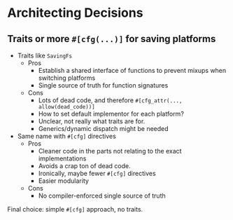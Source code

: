 # Architecting Decisions
## Traits or more `#[cfg(...)]` for saving platforms

- Traits like `SavingFs`
    - Pros
        - Establish a shared interface of functions to prevent mixups when switching platforms
        - Single source of truth for function signatures
    - Cons
        - Lots of dead code, and therefore `#[cfg_attr(..., allow(dead_code))]`
        - How to set default implementor for each platform?
        - Unclear, not really what traits are for.
        - Generics/dynamic dispatch might be needed
- Same name with `#[cfg]` directives
    - Pros
        - Cleaner code in the parts not relating to the exact implementations
        - Avoids a crap ton of dead code.
        - Ironically, maybe fewer `#[cfg]` directives
        - Easier modularity
    - Cons
        - No compiler-enforced single source of truth

Final choice: simple `#[cfg]` approach, no traits.
